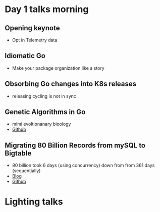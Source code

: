 # Day 1 talks morning

## Opening keynote

- Opt in Telemetry data

## Idiomatic Go

- Make your package organization like a story

## Obsorbing Go changes into K8s releases

- releasing cycling is not in sync

## Genetic Algorithms in Go

- mimi evoltionanary bioology
- [Github](https://github.com/caseylmanus/gophercon-ga)

## Migrating 80 Billion Records from mySQL to Bigtable

- 80 billion took 6 days (using concurrency) down from from 361 days (sequentially)
- [Blog](https://cloud.google.com/blog/products/databases/bitly-migrates-link-data-from-mysql-to-bigtable-for-scalability)
- [Github](https://github.com/zoemccormick/migrating-data-using-go)


# Lighting talks 
